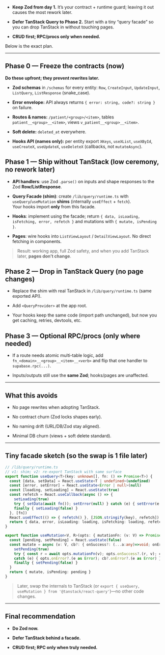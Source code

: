 

- **Keep Zod from day 1.** It’s your contract + runtime guard; leaving it out causes the most rework later.
    
- **Defer TanStack Query to Phase 2.** Start with a tiny “query facade” so you can drop TanStack in without touching pages.
    
- **CRUD first; RPC/procs only when needed.**
    

Below is the exact plan.

---

## Phase 0 — Freeze the contracts (now)

**Do these upfront; they prevent rewrites later.**

- **Zod schemas** in `/schemas` for every entity: `Row`, `CreateInput`, `UpdateInput`, `ListQuery`, `ListResponse` (snake_case).
    
- **Error envelope:** API always returns `{ error: string, code?: string }` on failure.
    
- **Routes & names:** `/patient/<group>/<item>`, tables `patient__<group>__<item>`, views `v_patient__<group>__<item>`.
    
- **Soft delete:** `deleted_at` everywhere.
    
- **Hooks API (names only):** per entity export `XKeys`, `useXList`, `useXById`, `useCreateX`, `useUpdateX`, `useDeleteX` (callbacks, not `mutateAsync`).
    

## Phase 1 — Ship without TanStack (low ceremony, no rework later)

- **API handlers**: use Zod `.parse()` on inputs and shape responses to the Zod **Row/ListResponse**.
    
- **Query Facade (shim)**: create `/lib/query/runtime.ts` with `useQuery`/`useMutation` **shims** (internally `useEffect` + `fetch`).  
    Your hooks import **only** from this facade.
    
- **Hooks**: implement using the facade; return `{ data, isLoading, isFetching, error, refetch }` and mutations with `{ mutate, isPending }`.
    
- **Pages**: wire hooks into `ListViewLayout` / `DetailViewLayout`. No direct fetching in components.
    

> Result: working app, full Zod safety, and when you add TanStack later, **pages don’t change**.

## Phase 2 — Drop in TanStack Query (no page changes)

- Replace the shim with real TanStack in `/lib/query/runtime.ts` (same exported API).
    
- Add `<QueryProvider>` at the app root.
    
- Your hooks keep the same code (import path unchanged), but now you get caching, retries, devtools, etc.
    

## Phase 3 — Optional RPC/procs (only where needed)

- If a route needs atomic multi-table logic, add `fn_<domain>__<group>__<item>__<verb>` and flip that one handler to `supabase.rpc(...)`.
    
- Inputs/outputs still use the **same Zod**; hooks/pages are unaffected.
    

---

## What this avoids

- No page rewrites when adopting TanStack.
    
- No contract churn (Zod locks shapes early).
    
- No naming drift (URL/DB/Zod stay aligned).
    
- Minimal DB churn (views + soft delete standard).
    

---

## Tiny facade sketch (so the swap is 1 file later)

```ts
// /lib/query/runtime.ts
// v1: shim; v2: re-export TanStack with same surface
export function useQuery<T>(key: unknown[], fn: () => Promise<T>) {
  const [data, setData] = React.useState<T | undefined>(undefined)
  const [error, setError] = React.useState<Error | null>(null)
  const [loading, setLoading] = React.useState(true)
  const refetch = React.useCallback(async () => {
    setLoading(true)
    try { setData(await fn()); setError(null) } catch (e) { setError(e as Error) }
    finally { setLoading(false) }
  }, [fn])
  React.useEffect(() => { refetch() }, [JSON.stringify(key), refetch])
  return { data, error, isLoading: loading, isFetching: loading, refetch }
}

export function useMutation<V, R>(opts: { mutationFn: (v: V) => Promise<R>, onSuccess?: (r:R,v:V)=>void, onError?: (e:Error)=>void }) {
  const [pending, setPending] = React.useState(false)
  const mutate = async (v: V, cb?: { onSuccess?: (...a:any)=>void; onError?: (...a:any)=>void }) => {
    setPending(true)
    try { const r = await opts.mutationFn(v); opts.onSuccess?.(r, v); cb?.onSuccess?.(r,v) }
    catch (e) { opts.onError?.(e as Error); cb?.onError?.(e as Error) }
    finally { setPending(false) }
  }
  return { mutate, isPending: pending }
}
```

> Later, swap the internals to TanStack (or `export { useQuery, useMutation } from '@tanstack/react-query'`)—no other code changes.

---

## Final recommendation

- **Do Zod now.**
    
- **Defer TanStack behind a facade.**
    
- **CRUD first; RPC only when truly needed.**
    

 